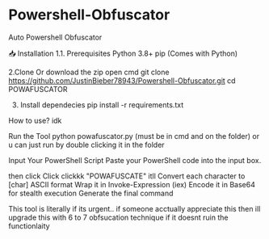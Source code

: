 # Powershell-Obfuscator
Auto Powershell Obfuscator


📥 Installation
1.1. Prerequisites
Python 3.8+
pip (Comes with Python)

2.Clone Or download the zip
open cmd
git clone https://github.com/JustinBieber78943/Powershell-Obfuscator.git
cd POWAFUSCATOR

3. Install dependecies
pip install -r requirements.txt



How to use? idk

Run the Tool
python powafuscator.py (must be in cmd and on the folder) or u can just run by double clicking it in the folder

Input Your PowerShell Script
Paste your PowerShell code into the input box.

then click Click clickkk  "POWAFUSCATE"
itll Convert each character to [char] ASCII format
Wrap it in Invoke-Expression (iex)
Encode it in Base64 for stealth execution
Generate the final command









This tool is literally if its urgent.. if someone acctually appreciate this then ill upgrade this with 6 to 7 obfsucation technique if it doesnt ruin the functionlaity 
